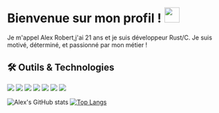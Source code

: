 # Bienvenue sur mon profil ! <img src="https://github.com/MartinHeinz/MartinHeinz/blob/master/wave.gif" width="35"/>
<p>Je m'appel Alex Robert,j'ai 21 ans et je suis développeur Rust/C. Je suis motivé, déterminé, et passionné par mon métier !</p>

## 🛠 Outils & Technologies
![](https://img.shields.io/badge/Fedora-294172?style=flat&logo=c&logoColor=white)
![](https://img.shields.io/badge/VIM-%2311AB00.svg?style=flat&logo=vim&logoColor=white)
![](https://img.shields.io/badge/NeoVim-%2357A143.svg?style=flat&logo=c&logoColor=white)
![](https://img.shields.io/badge/C-%2300599C.svg?style=flat&logo=c&logoColor=white)
![](https://img.shields.io/badge/C++-%2300599C.svg?style=flat&logo=c&logoColor=white)
![](https://img.shields.io/badge/Intel-%230071C5?style=flat&logo=c&logoColor=white)
![](https://img.shields.io/badge/Rust-%23000000.svg?style=flat&logo=rust&logoColor=white)

![Alex's GitHub stats](https://github-readme-stats.vercel.app/api?username=alex-robert-fr&show_icons=true&theme=radical)
[![Top Langs](https://github-readme-stats.vercel.app/api/top-langs/?username=alex-robert-fr&layout=compact&theme=dark)](https://github.com/anuraghazra/github-readme-stats)
